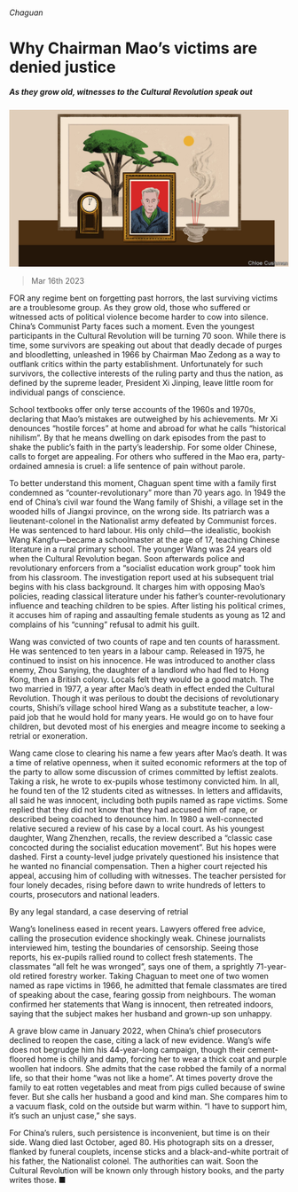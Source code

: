 ###### Chaguan

# Why Chairman Mao’s victims are denied justice 

##### As they grow old, witnesses to the Cultural Revolution speak out 

![image](images/20230318_CND000.jpg) 

> Mar 16th 2023 

FOR any regime bent on forgetting past horrors, the last surviving victims are a troublesome group. As they grow old, those who suffered or witnessed acts of political violence become harder to cow into silence. China’s Communist Party faces such a moment. Even the youngest participants in the Cultural Revolution will be turning 70 soon. While there is time, some survivors are speaking out about that deadly decade of purges and bloodletting, unleashed in 1966 by Chairman Mao Zedong as a way to outflank critics within the party establishment. Unfortunately for such survivors, the collective interests of the ruling party and thus the nation, as defined by the supreme leader, President Xi Jinping, leave little room for individual pangs of conscience. 

School textbooks offer only terse accounts of the 1960s and 1970s, declaring that Mao’s mistakes are outweighed by his achievements. Mr Xi denounces “hostile forces” at home and abroad for what he calls “historical nihilism”. By that he means dwelling on dark episodes from the past to shake the public’s faith in the party’s leadership. For some older Chinese, calls to forget are appealing. For others who suffered in the Mao era, party-ordained amnesia is cruel: a life sentence of pain without parole. 

To better understand this moment, Chaguan spent time with a family first condemned as “counter-revolutionary” more than 70 years ago. In 1949 the end of China’s civil war found the Wang family of Shishi, a village set in the wooded hills of Jiangxi province, on the wrong side. Its patriarch was a lieutenant-colonel in the Nationalist army defeated by Communist forces. He was sentenced to hard labour. His only child—the idealistic, bookish Wang Kangfu—became a schoolmaster at the age of 17, teaching Chinese literature in a rural primary school. The younger Wang was 24 years old when the Cultural Revolution began. Soon afterwards police and revolutionary enforcers from a “socialist education work group” took him from his classroom. The investigation report used at his subsequent trial begins with his class background. It charges him with opposing Mao’s policies, reading classical literature under his father’s counter-revolutionary influence and teaching children to be spies. After listing his political crimes, it accuses him of raping and assaulting female students as young as 12 and complains of his “cunning” refusal to admit his guilt.

Wang was convicted of two counts of rape and ten counts of harassment. He was sentenced to ten years in a labour camp. Released in 1975, he continued to insist on his innocence. He was introduced to another class enemy, Zhou Sanying, the daughter of a landlord who had fled to Hong Kong, then a British colony. Locals felt they would be a good match. The two married in 1977, a year after Mao’s death in effect ended the Cultural Revolution. Though it was perilous to doubt the decisions of revolutionary courts, Shishi’s village school hired Wang as a substitute teacher, a low-paid job that he would hold for many years. He would go on to have four children, but devoted most of his energies and meagre income to seeking a retrial or exoneration.

Wang came close to clearing his name a few years after Mao’s death. It was a time of relative openness, when it suited economic reformers at the top of the party to allow some discussion of crimes committed by leftist zealots. Taking a risk, he wrote to ex-pupils whose testimony convicted him. In all, he found ten of the 12 students cited as witnesses. In letters and affidavits, all said he was innocent, including both pupils named as rape victims. Some replied that they did not know that they had accused him of rape, or described being coached to denounce him. In 1980 a well-connected relative secured a review of his case by a local court. As his youngest daughter, Wang Zhenzhen, recalls, the review described a “classic case concocted during the socialist education movement”. But his hopes were dashed. First a county-level judge privately questioned his insistence that he wanted no financial compensation. Then a higher court rejected his appeal, accusing him of colluding with witnesses. The teacher persisted for four lonely decades, rising before dawn to write hundreds of letters to courts, prosecutors and national leaders.

By any legal standard, a case deserving of retrial

Wang’s loneliness eased in recent years. Lawyers offered free advice, calling the prosecution evidence shockingly weak. Chinese journalists interviewed him, testing the boundaries of censorship. Seeing those reports, his ex-pupils rallied round to collect fresh statements. The classmates “all felt he was wronged”, says one of them, a sprightly 71-year-old retired forestry worker. Taking Chaguan to meet one of two women named as rape victims in 1966, he admitted that female classmates are tired of speaking about the case, fearing gossip from neighbours. The woman confirmed her statements that Wang is innocent, then retreated indoors, saying that the subject makes her husband and grown-up son unhappy.

A grave blow came in January 2022, when China’s chief prosecutors declined to reopen the case, citing a lack of new evidence. Wang’s wife does not begrudge him his 44-year-long campaign, though their cement-floored home is chilly and damp, forcing her to wear a thick coat and purple woollen hat indoors. She admits that the case robbed the family of a normal life, so that their home “was not like a home”. At times poverty drove the family to eat rotten vegetables and meat from pigs culled because of swine fever. But she calls her husband a good and kind man. She compares him to a vacuum flask, cold on the outside but warm within. “I have to support him, it’s such an unjust case,” she says.

For China’s rulers, such persistence is inconvenient, but time is on their side. Wang died last October, aged 80. His photograph sits on a dresser, flanked by funeral couplets, incense sticks and a black-and-white portrait of his father, the Nationalist colonel. The authorities can wait. Soon the Cultural Revolution will be known only through history books, and the party writes those. ■






